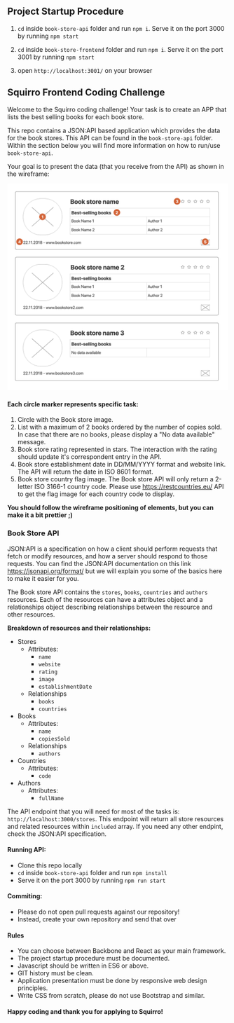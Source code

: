 ## Project Startup Procedure

1. `cd` inside `book-store-api` folder and run `npm i`. Serve it on the port 3000 by running `npm start`

2. `cd` inside `book-store-frontend` folder and run `npm i`. Serve it on the port 3001 by running `npm start`

3. open `http://localhost:3001/` on your browser

## Squirro Frontend Coding Challenge

Welcome to the Squirro coding challenge! Your task is to create an APP that lists the best selling books for each book store.

This repo contains a JSON:API based application which provides the data for the book stores. This API can be found in the `book-store-api` folder. Within the section below you will find more information on how to run/use `book-store-api`.

Your goal is to present the data (that you receive from the API) as shown in the wireframe:

![Screenshot](wireframe.png)

#### Each circle marker represents specific task:

1. Circle with the Book store image.
2. List with a maximum of 2 books ordered by the number of copies sold. In case that there are no books, please display a "No data available" message.
3. Book store rating represented in stars. The interaction with the rating should update it's correspondent entry in the API.
4. Book store establishment date in DD/MM/YYYY format and website link. The API will return the date in ISO 8601 format.
5. Book store country flag image. The Book store API will only return a 2-letter ISO 3166-1 country code. Please use https://restcountries.eu/ API to get the flag image for each country code to display.

**You should follow the wireframe positioning of elements, but you can make it a bit prettier ;)**

### Book Store API

JSON:API is a specification on how a client should perform requests that fetch or modify resources, and how a server should respond to those requests.
You can find the JSON:API documentation on this link https://jsonapi.org/format/ but we will explain you some of the basics here to make it easier for you.

The Book store API contains the `stores`, `books`, `countries` and `authors` resources. Each of the resources can have a attributes object and a relationships object describing relationships between the resource and other resources.

**Breakdown of resources and their relationships:**

- Stores
  - Attributes:
    - `name`
    - `website`
    - `rating`
    - `image`
    - `establishmentDate`
  - Relationships
    - `books`
    - `countries`
- Books
  - Attributes:
    - `name`
    - `copiesSold`
  - Relationships
    - `authors`
- Countries
  - Attributes:
    - `code`
- Authors
  - Attributes:
    - `fullName`

The API endpoint that you will need for most of the tasks is: `http://localhost:3000/stores`. This endpoint will return all store resources and related resources within `included` array.
If you need any other endpint, check the JSON:API specification.

#### Running API:

- Clone this repo locally
- `cd` inside `book-store-api` folder and run `npm install`
- Serve it on the port 3000 by running `npm run start`

#### Commiting:

- Please do not open pull requests against our repository!
- Instead, create your own repository and send that over

#### Rules

- You can choose between Backbone and React as your main framework.
- The project startup procedure must be documented.
- Javascript should be written in ES6 or above.
- GIT history must be clean.
- Application presentation must be done by responsive web design principles.
- Write CSS from scratch, please do not use Bootstrap and similar.

#### Happy coding and thank you for applying to Squirro!
